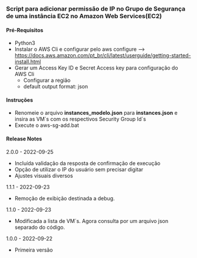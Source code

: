 ### Script para adicionar permissão de IP no Grupo de Segurança de uma instância EC2 no Amazon Web Services(EC2) ###

#### Pré-Requisitos ####  
- Python3
- Instalar o AWS Cli e configurar pelo aws configure --> https://docs.aws.amazon.com/pt_br/cli/latest/userguide/getting-started-install.html  
- Gerar um Access Key ID e Secret Access key para configuração do AWS Cli  
  - Configurar a região   
  - default output format: json  

#### Instruções ####  
- Renomeie o arquivo **instances_modelo.json** para **instances.json** e insira as VM´s com os respectivos Security Group Id´s  
- Execute o aws-sg-add.bat  

#### Release Notes ####

2.0.0 - 2022-09-25
- Incluída validação da resposta de confirmação de execução
- Opção de utilizar o IP do usuário sem precisar digitar
- Ajustes visuais diversos

1.1.1 - 2022-09-23
- Remoção de exibição destinada a debug.  

1.1.0 - 2022-09-23  
- Modificada a lista de VM´s. Agora consulta por um arquivo json separado do código.  
  
1.0.0 - 2022-09-22  
- Primeira versão  